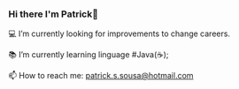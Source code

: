 ### Hi there  I'm Patrick👋

💻 I’m currently looking for improvements to change careers.


📚 I’m currently learning linguage #Java(☕);
 

📫 How to reach me: patrick.s.sousa@hotmail.com
